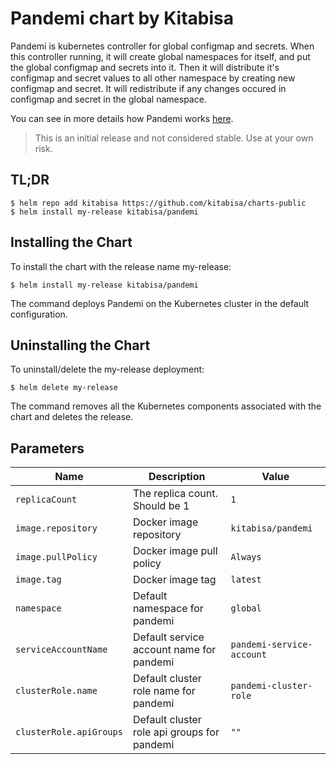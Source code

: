 # Pandemi chart by Kitabisa
Pandemi is kubernetes controller for global configmap and secrets.
When this controller running, it will create global namespaces for itself, and put the global configmap and secrets into
it.
Then it will distribute it's configmap and secret values to all other namespace by creating new configmap and secret.
It will redistribute if any changes occured in configmap and secret in the global namespace.

You can see in more details how Pandemi works [here](https://github.com/kitabisa/pandemi/blob/master/README.md).

> This is an initial release and not considered stable. Use at your own risk.

## TL;DR
```shell
$ helm repo add kitabisa https://github.com/kitabisa/charts-public
$ helm install my-release kitabisa/pandemi
```

## Installing the Chart
To install the chart with the release name my-release:

```shell
$ helm install my-release kitabisa/pandemi
```
The command deploys Pandemi on the Kubernetes cluster in the default configuration.

## Uninstalling the Chart
To uninstall/delete the my-release deployment:

```shell
$ helm delete my-release
```
The command removes all the Kubernetes components associated with the chart and deletes the release.

## Parameters
| Name                      | Description                                      | Value                      |
| ------------------------- | -------------------------------------------------| -------------------------- |
| `replicaCount`            | The replica count. Should be 1                   | `1`                        |
| `image.repository`        | Docker image repository                          | `kitabisa/pandemi`         |
| `image.pullPolicy`        | Docker image pull policy                         | `Always`                   |
| `image.tag`               | Docker image tag                                 | `latest`                   |
| `namespace`               | Default namespace for pandemi                    | `global`                   |
| `serviceAccountName`      | Default service account name for pandemi         | `pandemi-service-account`  |
| `clusterRole.name`        | Default cluster role name for pandemi            | `pandemi-cluster-role`     |
| `clusterRole.apiGroups`   | Default cluster role api groups for pandemi      | `""`                       |